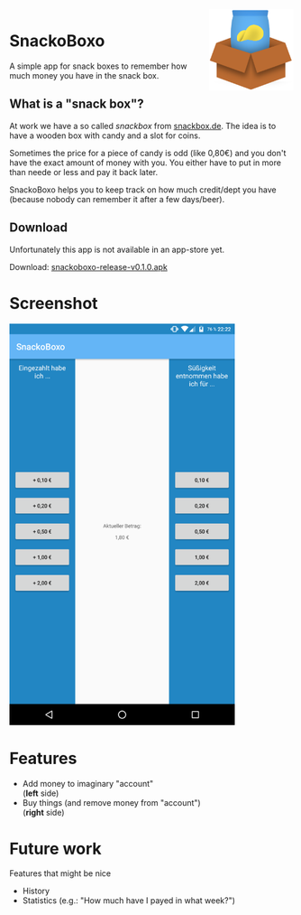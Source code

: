 <img width=150 align="right" src="app/src/main/res/drawable/snackoboxo_logo.png"/>

# SnackoBoxo
A simple app for snack boxes to remember how much money you have in the snack box.

## What is a "snack box"?
At work we have a so called *snackbox* from [snackbox.de](http://www.snackbox.de). The idea is to have a wooden box with candy and a slot for coins.

Sometimes the price for a piece of candy is odd (like 0,80€) and you don't have the exact amount of money with you.
You either have to put in more than neede or less and pay it back later.

SnackoBoxo helps you to keep track on how much credit/dept you have (because nobody can remember it after a few days/beer).

## Download
Unfortunately this app is not available in an app-store yet.

Download: [snackoboxo-release-v0.1.0.apk](https://hauke-stieler.de/public/snackoboxo/snackoboxo-release-v0.1.0.apk)

# Screenshot
<img width=400 src="screenshot.png"/>

# Features
* Add money to imaginary "account"<br>
(**left** side)
* Buy things (and remove money from "account")<br>
(**right** side)

# Future work
Features that might be nice

* History
* Statistics (e.g.: "How much have I payed in what week?")

